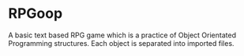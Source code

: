 # RPGoop
A basic text based RPG game which is a practice of Object Orientated Programming structures. Each object is separated into imported files.

